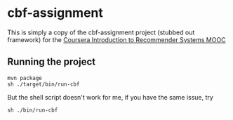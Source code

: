 # cbf-assignment

This is simply a copy of the cbf-assignment project (stubbed out framework) for the [Coursera Introduction to Recommender Systems MOOC](https://class.coursera.org/recsys-001/class/index)

## Running the project

	mvn package
	sh ./target/bin/run-cbf

But the shell script doesn't work for me, if you have the same issue,
try

	sh ./bin/run-cbf


	


